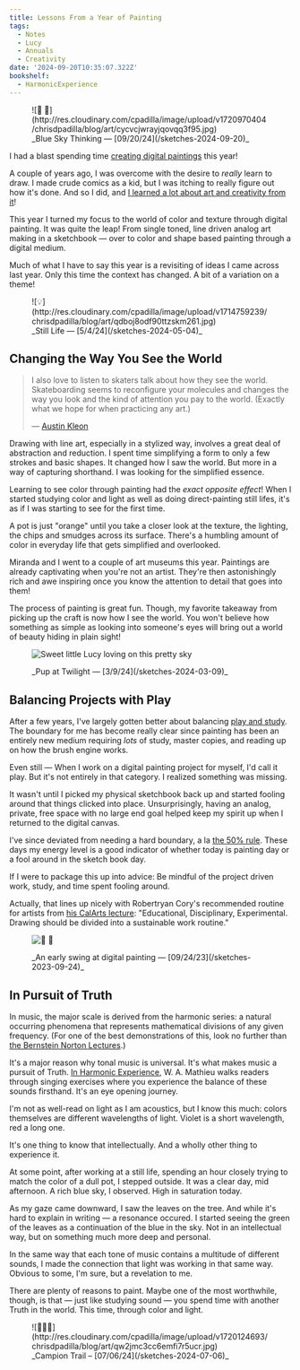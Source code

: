```yaml
---
title: Lessons From a Year of Painting
tags:
  - Notes
  - Lucy
  - Annuals
  - Creativity
date: '2024-09-20T10:35:07.322Z'
bookshelf:
  - HarmonicExperience
---
```


<figure>
![🌅 🌸](http://res.cloudinary.com/cpadilla/image/upload/v1720970404/chrisdpadilla/blog/art/cycvcjwrayjqovqq3f95.jpg)

<figcaption>_Blue Sky Thinking — [09/20/24](/sketches-2024-09-20)_</figcaption>
</figure>

I had a blast spending time [creating digital paintings](/blog/chris%20Learns%20Digital%20Painting) this year!

A couple of years ago, I was overcome with the desire to _really_ learn to draw. I made crude comics as a kid, but I was itching to really figure out how it's done. And so I did, and [I learned a lot about art and creativity from it](/lessonsfromdrawing2023)!

This year I turned my focus to the world of color and texture through digital painting. It was quite the leap! From single toned, line driven analog art making in a sketchbook — over to color and shape based painting through a digital medium.

Much of what I have to say this year is a revisiting of ideas I came across last year. Only this time the context has changed. A bit of a variation on a theme!

<figure>
![💡](http://res.cloudinary.com/cpadilla/image/upload/v1714759239/chrisdpadilla/blog/art/qdboj8odf90ttzskm261.jpg)
<figcaption>_Still Life — [5/4/24](/sketches-2024-05-04)_</figcaption>
</figure>

## Changing the Way You See the World

> I also love to listen to skaters talk about how they see the world. Skateboarding seems to reconfigure your molecules and changes the way you look and the kind of attention you pay to the world. (Exactly what we hope for when practicing any art.)
>
> — [Austin Kleon](https://austinkleon.com/2022/11/07/drawing-at-the-skate-park/)

Drawing with line art, especially in a stylized way, involves a great deal of abstraction and reduction. I spent time simplifying a form to only a few strokes and basic shapes. It changed how I saw the world. But more in a way of capturing shorthand. I was looking for the simplified essence.

Learning to see color through painting had the _exact opposite effect_! When I started studying color and light as well as doing direct-painting still lifes, it's as if I was starting to see for the first time.

A pot is just "orange" until you take a closer look at the texture, the lighting, the chips and smudges across its surface. There's a humbling amount of color in everyday life that gets simplified and overlooked.

Miranda and I went to a couple of art museums this year. Paintings are already captivating when you're not an artist. They're then astonishingly rich and awe inspiring once you know the attention to detail that goes into them!

The process of painting is great fun. Though, my favorite takeaway from picking up the craft is now how I see the world. You won't believe how something as simple as looking into someone's eyes will bring out a world of beauty hiding in plain sight!

<figure>

![Sweet little Lucy loving on this pretty sky](http://res.cloudinary.com/cpadilla/image/upload/v1709928009/chrisdpadilla/blog/art/xfucx6ersmigetuq4x7m.jpg)

<figcaption>_Pup at Twilight — [3/9/24](/sketches-2024-03-09)_</figcaption>

</figure>

## Balancing Projects with Play

After a few years, I've largely gotten better about balancing [play and study](https://drawabox.com/lesson/0/2). The boundary for me has become really clear since painting has been an entirely new medium requiring _lots_ of study, master copies, and reading up on how the brush engine works.

Even still — When I work on a digital painting project for myself, I'd call it play. But it's not entirely in that category. I realized something was missing.

It wasn't until I picked my physical sketchbook back up and started fooling around that things clicked into place. Unsurprisingly, having an analog, private, free space with no large end goal helped keep my spirit up when I returned to the digital canvas.

I've since deviated from needing a hard boundary, a la [the 50% rule](https://drawabox.com/lesson/0/2/50percent). These days my energy level is a good indicator of whether today is painting day or a fool around in the sketch book day.

If I were to package this up into advice: Be mindful of the project driven work, study, and time
spent fooling around.

Actually, that lines up nicely with Robertryan Cory's recommended routine for artists from [his CalArts lecture](https://www.facebook.com/media/set/?set=a.833375406677877): "Educational, Disciplinary, Experimental. Drawing should be divided into a sustainable work routine."

<figure>

![🌅 🌸](http://res.cloudinary.com/cpadilla/image/upload/v1720970165/chrisdpadilla/blog/art/xvfz2acl5xzisg1bceuq.jpg)

<figcaption>_An early swing at digital painting — [09/24/23](/sketches-2023-09-24)_</figcaption>

</figure>

## In Pursuit of Truth

In music, the major scale is derived from the harmonic series: a natural occurring phenomena that represents mathematical divisions of any given frequency. (For one of the best demonstrations of this, look no further than [the Bernstein Norton Lectures](https://www.youtube.com/watch?v=9HjEAtJXssc&ab_channel=LeonardBernstein).)

It's a major reason why tonal music is universal. It's what makes music a pursuit of Truth. [In Harmonic Experience](/bookshelf#HarmonicExperience), W. A. Mathieu walks readers through singing exercises where you experience the balance of these sounds firsthand. It's an eye opening journey.

I'm not as well-read on light as I am acoustics, but I know this much: colors themselves are different wavelengths of light. Violet is a short wavelength, red a long one.

It's one thing to know that intellectually. And a wholly other thing to experience it.

At some point, after working at a still life, spending an hour closely trying to match the color of a dull pot, I stepped outside. It was a clear day, mid afternoon. A rich blue sky, I observed. High in saturation today.

As my gaze came downward, I saw the leaves on the tree. And while it's hard to explain in writing — a resonance occured. I started seeing the green of the leaves as a continuation of the blue in the sky. Not in an intellectual way, but on something much more deep and personal.

In the same way that each tone of music contains a multitude of different sounds, I made the connection that light was working in that same way. Obvious to some, I'm sure, but a revelation to me.

There are plenty of reasons to paint. Maybe one of the most worthwhile, though, is that — just like studying sound — you spend time with another Truth in the world. This time, through color and light.

<figure>
![🌳🌳🌳](http://res.cloudinary.com/cpadilla/image/upload/v1720124693/chrisdpadilla/blog/art/qw2jmc3cc6emfi7r5ucr.jpg)

<figcaption>_Campion Trail – [07/06/24](/sketches-2024-07-06)_</figcaption>
</figure>
